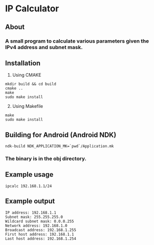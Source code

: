 # IP Calculator

## About

### A small program to calculate various parameters given the IPv4 address and subnet mask.

## Installation


1. Using CMAKE

```
mkdir build && cd build
cmake ..
make 
sudo make install
```

2. Using Makefile

```
make
sudo make install
```

## Building for Android (Android NDK)
```
ndk-build NDK_APPLICATION_MK=`pwd`/Application.mk
```
### The binary is in the obj directory.

## Example usage

```
ipcalc 192.168.1.1/24
```

## Example output

```
IP address: 192.168.1.1
Subnet mask: 255.255.255.0
Wildcard subnet mask: 0.0.0.255
Network address: 192.168.1.0
Broadcast address: 192.168.1.255
First host address: 192.168.1.1
Last host address: 192.168.1.254
```